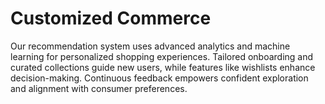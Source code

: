 # Customized Commerce
Our recommendation system uses advanced analytics and machine learning for personalized shopping experiences. Tailored onboarding and curated collections guide new users, while features like wishlists enhance decision-making. Continuous feedback empowers confident exploration and alignment with consumer preferences.
